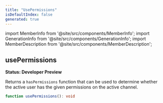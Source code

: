 ```yaml
---
title: "UsePermissions"
isDefaultIndex: false
generated: true
---
```

<!-- This file was generated from the Vendure source. Do not modify. Instead, re-run the "docs:build" script -->
import MemberInfo from '@site/src/components/MemberInfo';
import GenerationInfo from '@site/src/components/GenerationInfo';
import MemberDescription from '@site/src/components/MemberDescription';


## usePermissions

<GenerationInfo sourceFile="packages/dashboard/src/lib/hooks/use-permissions.ts" sourceLine="18" packageName="@vendure/dashboard" since="3.3.0" />

**Status: Developer Preview**

Returns a `hasPermissions` function that can be used to determine whether the active user
has the given permissions on the active channel.

```ts title="Signature"
function usePermissions(): void
```
